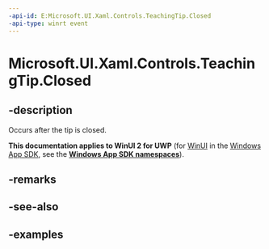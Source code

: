 ```yaml
---
-api-id: E:Microsoft.UI.Xaml.Controls.TeachingTip.Closed
-api-type: winrt event
---
```


# Microsoft.UI.Xaml.Controls.TeachingTip.Closed

<!--
public event Windows.Foundation.TypedEventHandler<Microsoft.UI.Xaml.Controls.TeachingTip,Microsoft.UI.Xaml.Controls.TeachingTipClosedEventArgs> Closed;
-->

## -description

Occurs after the tip is closed.

**This documentation applies to WinUI 2 for UWP** (for [WinUI](/windows/apps/winui/winui3/) in the [Windows App SDK](/windows/apps/windows-app-sdk/), see the **[Windows App SDK namespaces](/windows/windows-app-sdk/api/winrt/)**).

## -remarks

## -see-also

## -examples

